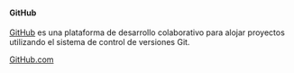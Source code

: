 #### GitHub

<i class="fa fa-github fa-4x"></i>

[GitHub](https://es.wikipedia.org/wiki/GitHub) es una plataforma de desarrollo colaborativo para alojar proyectos utilizando el sistema de control de versiones Git.

[GitHub.com](https://github.com)